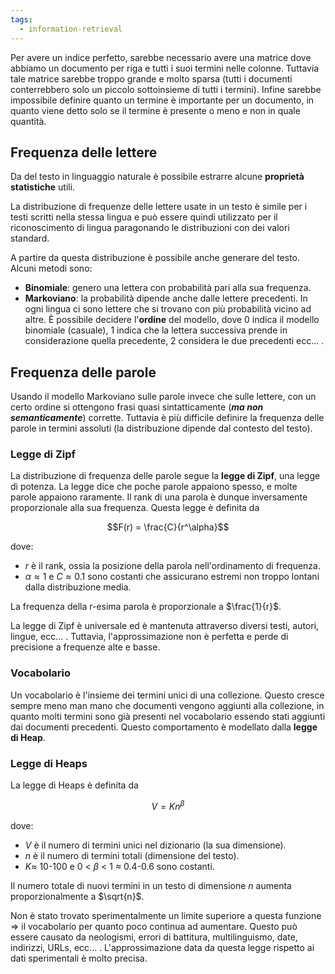 ```yaml
---
tags: 
  - information-retrieval
---
```


Per avere un indice perfetto, sarebbe necessario avere una matrice dove abbiamo un documento per riga e tutti i suoi termini nelle colonne. Tuttavia tale matrice sarebbe troppo grande e molto sparsa (tutti i documenti conterrebbero solo un piccolo sottoinsieme di tutti i termini). Infine sarebbe impossibile definire quanto un termine è importante per un documento, in quanto viene detto solo se il termine è presente o meno e non in quale quantità.

## Frequenza delle lettere 

Da del testo in linguaggio naturale è possibile estrarre alcune **proprietà statistiche** utili.

La distribuzione di frequenze delle lettere usate in un testo è simile per i testi scritti nella stessa lingua e può essere quindi utilizzato per il riconoscimento di lingua paragonando le distribuzioni con dei valori standard.

A partire da questa distribuzione è possibile anche generare del testo. Alcuni metodi sono:
- **Binomiale**: genero una lettera con probabilità pari alla sua frequenza.
- **Markoviano**: la probabilità dipende anche dalle lettere precedenti. In ogni lingua ci sono lettere che si trovano con più probabilità vicino ad altre. È possibile decidere l'**ordine** del modello, dove 0 indica il modello binomiale (casuale), 1 indica che la lettera successiva prende in considerazione quella precedente, 2 considera le due precedenti ecc... . 

## Frequenza delle parole
Usando il modello Markoviano sulle parole invece che sulle lettere, con un certo ordine si ottengono frasi quasi sintatticamente (***ma non semanticamente***) corrette.
Tuttavia è più difficile definire la frequenza delle parole in termini assoluti (la distribuzione dipende dal contesto del testo).

### Legge di Zipf
La distribuzione di frequenza delle parole segue la **legge di Zipf**, una legge di potenza.
La legge dice che poche parole appaiono spesso, e molte parole appaiono raramente. Il rank di una parola è dunque inversamente proporzionale alla sua frequenza.
Questa legge è definita da 

$$F(r) = \frac{C}{r^\alpha}$$

dove:
- $r$ è il rank, ossia la posizione della parola nell'ordinamento di frequenza.
- $\alpha \approx 1$ e $C \approx 0.1$ sono costanti che assicurano estremi non troppo lontani dalla distribuzione media.

La frequenza della r-esima parola è proporzionale a $\frac{1}{r}$.

La legge di Zipf è universale ed è mantenuta attraverso diversi testi, autori, lingue, ecc... .
Tuttavia, l'approssimazione non è perfetta e perde di precisione a frequenze alte e basse.

### Vocabolario
Un vocabolario è l'insieme dei termini unici di una collezione. Questo cresce sempre meno man mano che documenti vengono aggiunti alla collezione, in quanto molti termini sono già presenti nel vocabolario essendo stati aggiunti dai documenti precedenti.
Questo comportamento è modellato dalla **legge di Heap**.

### Legge di Heaps
La legge di Heaps è definita da

$$V = Kn^\beta$$

dove:
- $V$ è il numero di termini unici nel dizionario (la sua dimensione).
- $n$ è il numero di termini totali (dimensione del testo).
- $K \approx$ 10-100 e 0 < $\beta$ < 1 $\approx$ 0.4-0.6 sono costanti.

Il numero totale di nuovi termini in un testo di dimensione $n$ aumenta proporzionalmente a $\sqrt{n}$.

Non è stato trovato sperimentalmente un limite superiore a questa funzione $\Rightarrow$ il vocabolario per quanto poco continua ad aumentare. Questo può essere causato da neologismi, errori di battitura, multilinguismo, date, indirizzi, URLs, ecc... .
L'approssimazione data da questa legge rispetto ai dati sperimentali è molto precisa.